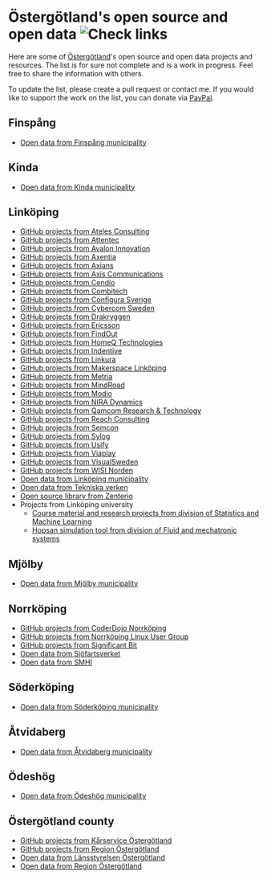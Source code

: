 Östergötland's open source and open data ![Check links](https://github.com/theold190/open-ostergotland/workflows/Check%20links/badge.svg?event=schedule)
========================================

Here are some of [Östergötland](https://en.wikipedia.org/wiki/%C3%96sterg%C3%B6tland)'s open source and open data projects and resources. The list is for sure not complete and is a work in progress. Feel free to share the information with others.

To update the list, please create a pull request or contact me. If you would like to support the work on the list, you can donate via [PayPal](https://www.paypal.me/olegkrasnukhin).

Finspång
---------------------
* [Open data from Finspång municipality](https://www.finspang.se/psidata/)

Kinda
------------------
* [Open data from Kinda municipality](https://www.kinda.se/psidata)

Linköping
----------------------
* [GitHub projects from Ateles Consulting](https://github.com/atelesconsulting)
* [GitHub projects from Attentec](https://github.com/attentec)
* [GitHub projects from Avalon Innovation](https://github.com/AvalonInnovation)
* [GitHub projects from Axentia](https://github.com/Axentia)
* [GitHub projects from Axians](https://github.com/axians)
* [GitHub projects from Axis Communications](https://github.com/AxisCommunications)
* [GitHub projects from Cendio](https://github.com/cendio)
* [GitHub projects from Combitech](https://github.com/Combitech)
* [GitHub projects from Configura Sverige](https://github.com/ConfiguraAB)
* [GitHub projects from Cybercom Sweden](https://github.com/cybercomsweden)
* [GitHub projects from Drakryggen](https://github.com/Drakryggen)
* [GitHub projects from Ericsson](https://github.com/Ericsson)
* [GitHub projects from FindOut](https://github.com/FindOut)
* [GitHub projects from HomeQ Technologies](https://github.com/HomeQTechnologies)
* [GitHub projects from Indentive](https://github.com/indentive)
* [GitHub projects from Linkura](https://github.com/Linkura)
* [GitHub projects from Makerspace Linköping](https://github.com/makerslink)
* [GitHub projects from Metria](https://github.com/MetriaAB)
* [GitHub projects from MindRoad](https://github.com/MindRoadAB)
* [GitHub projects from Modio](https://github.com/ModioAB)
* [GitHub projects from NIRA Dynamics](https://github.com/niradynamics)
* [GitHub projects from Qamcom Research & Technology](https://github.com/qamcom)
* [GitHub projects from Reach Consulting](https://github.com/reachconsulting)
* [GitHub projects from Semcon](https://github.com/Semcon)
* [GitHub projects from Sylog](https://github.com/Sylog)
* [GitHub projects from Usify](https://github.com/Usify)
* [GitHub projects from Viaplay](https://github.com/viaplay)
* [GitHub projects from VisualSweden](https://github.com/VisualSweden)
* [GitHub projects from WISI Norden](https://github.com/wisinorden)
* [Open data from Linköping municipality](https://www.linkoping.se/open/)
* [Open data from Tekniska verken](https://www.tekniskaverken.se/om-oss/innovation/opendata/)
* [Open source library from Zenterio](https://github.com/Zenterio)
* Projects from Linköping university
  * [Course material and research projects from division of Statistics and Machine Learning](https://github.com/STIMALiU)
  * [Hopsan simulation tool from division of Fluid and mechatronic systems](https://github.com/Hopsan/hopsan)

Mjölby
------------------
* [Open data from Mjölby municipality](https://www.mjolby.se//psidata)

Norrköping
-----------------------
* [GitHub projects from CoderDojo Norrköping](https://github.com/CoderDojoNKPG/CoderDojoNKPG)
* [GitHub projects from Norrköping Linux User Group](https://github.com/nlug)
* [GitHub projects from Significant Bit](https://github.com/significantbit)
* [Open data from Sjöfartsverket](http://www.sjofartsverket.se/psidata)
* [Open data from SMHI](https://www.smhi.se/data/oppna-data)

Söderköping
------------------
* [Open data from Söderköping municipality](https://www.soderkoping.se/oppna-data/)

Åtvidaberg
-----------------------
* [Open data from Åtvidaberg municipality](https://www.atvidaberg.se/kommun-och-politik/kommunfakta/oppna-data)

Ödeshög
------------------
* [Open data from Ödeshög municipality](https://www.odeshog.se/kommunpolitik/kvalitetochstatistik/oppnadata.4.2c80a5d6168dd17255c594d.html)

Östergötland county
-------------------
* [GitHub projects from Kårservice Östergötland](https://github.com/karservice)
* [GitHub projects from Region Östergötland](https://github.com/regionostergotland)
* [Open data from Länsstyrelsen Östergötland](https://www.lansstyrelsen.se/ostergotland/om-oss/om-lansstyrelsen-i-ostergotlands-lan/oppna-data.html)
* [Open data from Region Östergötland](https://www.regionostergotland.se/Regional-utveckling/Analys-och-statistik/Oppna-data/)
